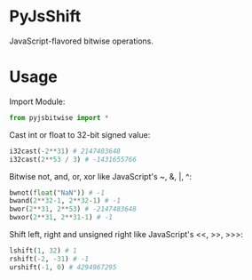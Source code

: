 # PyJsShift
JavaScript-flavored bitwise operations.

# Usage
Import Module:
```python
from pyjsbitwise import *
```

Cast int or float to 32-bit signed value:
```python
i32cast(-2**31) # 2147483648
i32cast(2**53 / 3) # -1431655766
```

Bitwise not, and, or, xor like JavaScript's ~, &, |, ^:
```python
bwnot(float("NaN")) # -1
bwand(2**32-1, 2**32-1) # -1
bwor(2**31, 2**53) # -2147483648
bwxor(2**31, 2**31-1) # -1
```

Shift left, right and unsigned right like JavaScript's <<, >>, >>>:
```python
lshift(1, 32) # 1
rshift(-2, -31) # -1
urshift(-1, 0) # 4294967295
```
